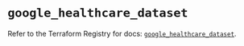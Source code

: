 # `google_healthcare_dataset`

Refer to the Terraform Registry for docs: [`google_healthcare_dataset`](https://registry.terraform.io/providers/hashicorp/google-beta/5.14.0/docs/resources/google_healthcare_dataset).
